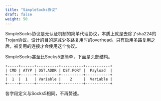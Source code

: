```yaml
---
title: "SimpleSocks协议"
draft: false
weight: 50
---
```


SimpleSocks协议是无认证机制的简单代理协议，本质上就是去除了sha224的Trojan协议，设计的目的是减少多路复用时的overhead。只有启用多路复用之后，被复用的连接才会使用这个协议。

SimpleSocks甚至比Socks5更简单，下面是头部结构。

```
+-----+------+----------+----------+-----------+
| CMD | ATYP | DST.ADDR | DST.PORT |  Payload  |
+-----+------+----------+----------+-----------+
|  1  |  1   | Variable |    2     |  Variable |
+-----+------+----------+----------+-----------+
```

各字段定义与Socks5相同，不再赘述。
